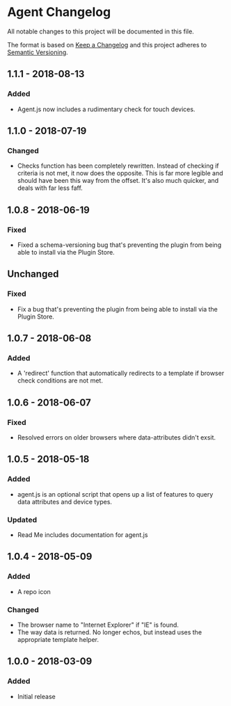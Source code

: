 # Agent Changelog

All notable changes to this project will be documented in this file.

The format is based on [Keep a Changelog](http://keepachangelog.com/) and this project adheres to [Semantic Versioning](http://semver.org/).

## 1.1.1 - 2018-08-13
### Added
- Agent.js now includes a rudimentary check for touch devices.


## 1.1.0 - 2018-07-19
### Changed
- Checks function has been completely rewritten. Instead of checking if criteria is not met, it now does the opposite. This is far more legible and should have been this way from the offset. It's also much quicker, and deals with far less faff.

## 1.0.8 - 2018-06-19
### Fixed
- Fixed a schema-versioning bug that's preventing the plugin from being able to install via the Plugin Store.

## Unchanged
### Fixed
- Fix a bug that's preventing the plugin from being able to install via the Plugin Store.

## 1.0.7 - 2018-06-08
### Added
-  A 'redirect' function that automatically redirects to a template if browser check conditions are not met.

## 1.0.6 - 2018-06-07
### Fixed
- Resolved errors on older browsers where data-attributes didn't exsit.

## 1.0.5 - 2018-05-18
### Added
- agent.js is an optional script that opens up a list of features to query data attributes and device types.

### Updated
- Read Me includes documentation for agent.js

## 1.0.4 - 2018-05-09
### Added
- A repo icon

### Changed
- The browser name to "Internet Explorer" if "IE" is found.
- The way data is returned. No longer echos, but instead uses the appropriate template helper.

## 1.0.0 - 2018-03-09
### Added
- Initial release
